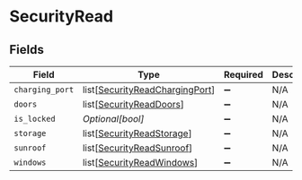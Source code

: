 # SecurityRead


## Fields

| Field                                                                             | Type                                                                              | Required                                                                          | Description                                                                       | Example                                                                           |
| --------------------------------------------------------------------------------- | --------------------------------------------------------------------------------- | --------------------------------------------------------------------------------- | --------------------------------------------------------------------------------- | --------------------------------------------------------------------------------- |
| `charging_port`                                                                   | list[[SecurityReadChargingPort](../../models/shared/securityreadchargingport.md)] | :heavy_minus_sign:                                                                | N/A                                                                               |                                                                                   |
| `doors`                                                                           | list[[SecurityReadDoors](../../models/shared/securityreaddoors.md)]               | :heavy_minus_sign:                                                                | N/A                                                                               |                                                                                   |
| `is_locked`                                                                       | *Optional[bool]*                                                                  | :heavy_minus_sign:                                                                | N/A                                                                               | true                                                                              |
| `storage`                                                                         | list[[SecurityReadStorage](../../models/shared/securityreadstorage.md)]           | :heavy_minus_sign:                                                                | N/A                                                                               |                                                                                   |
| `sunroof`                                                                         | list[[SecurityReadSunroof](../../models/shared/securityreadsunroof.md)]           | :heavy_minus_sign:                                                                | N/A                                                                               |                                                                                   |
| `windows`                                                                         | list[[SecurityReadWindows](../../models/shared/securityreadwindows.md)]           | :heavy_minus_sign:                                                                | N/A                                                                               |                                                                                   |